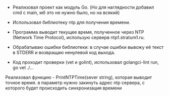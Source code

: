- Реализовал проект как модуль Go. (Но для наглядности добавил cmd с main, мб это не нужно было, но на всякий) 

- Использовал библиотеку ntp для получения времени.

- Программа выводит текущее время, полученное через NTP (Network Time Protocol), использую серверв ntp1.stratum1.ru.

- Обрабатываю ошибки библиотеки: в случае ошибки вывожу её текст в STDERR и возвращаю ненулевой код выхода.
  
- Код проходит проверки (vet и golint), использовал golangci-lint run, go vet ./...


Реализовал функцию - PrintNTPTime(sever string), которая выводит точное время.
в параметр нужно закинуть адрес ntp сервера, с которого будет происходить синхронизация времени 



